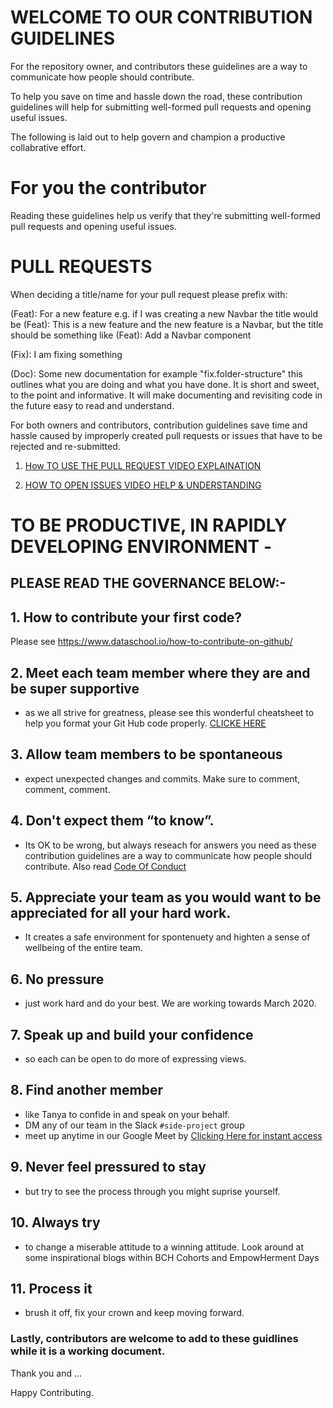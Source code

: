 # WELCOME TO OUR CONTRIBUTION GUIDELINES


For the repository owner, and contributors these guidelines are a way to communicate how people should contribute.

To help you save on time and hassle down the road, 
these contribution guidelines will help for submitting well-formed pull requests and opening useful issues.

The following is laid out to help govern and champion a productive collabrative effort.

# For you the contributor 
Reading these guidelines help us verify that they're submitting well-formed pull requests and opening useful issues.

# PULL REQUESTS
When deciding a title/name for your pull request please prefix with:

(Feat): For a new feature e.g. if I was creating a new Navbar the title would be (Feat): This is a new feature and the new feature is a Navbar, but the title should be something like (Feat): Add a Navbar component

(Fix): I am fixing something

(Doc): Some new documentation
for example "fix.folder-structure" this outlines what you are doing and what you have done. It is short and sweet, to the point and informative. It will make documenting and revisiting code in the future easy to read and understand.

For both owners and contributors, contribution guidelines save time and hassle caused by improperly created pull requests or issues that have to be rejected and re-submitted.

1. [How TO USE THE PULL REQUEST VIDEO EXPLAINATION](https://youtu.be/rgbCcBNZcdQ) 

2. [HOW TO OPEN ISSUES VIDEO HELP & UNDERSTANDING](https://www.youtube.com/watch?v=YshvUGgF_3o)


# TO BE PRODUCTIVE, IN RAPIDLY DEVELOPING ENVIRONMENT - 
## PLEASE READ THE GOVERNANCE BELOW:-
 
## 1. How to contribute your first code?  
Please see https://www.dataschool.io/how-to-contribute-on-github/

## 2. Meet each team member where they are and be super supportive
- as we all strive for greatness, please see this wonderful cheatsheet to help you format your Git Hub code properly. [CLICKE HERE](https://github.com/adam-p/markdown-here/wiki/Markdown-Cheatsheet)

## 3. Allow team members to be spontaneous
- expect unexpected changes and commits. Make sure to comment, comment, comment.

## 4. Don't expect them “to know”. 
- Its OK to be wrong, but always reseach for answers you need as these contribution guidelines are a way to communicate how people should contribute. 
Also read [Code Of Conduct](https://github.com/tanyapowell/restaurant-reviews/blob/add-code-of-conduct-1/CODE_OF_CONDUCT.md)

## 5. Appreciate your team as you would want to be appreciated for all your hard work. 
- It creates a safe environment for spontenuety and highten a sense of wellbeing of the entire team.

## 6. No pressure 
- just work hard and do your best. We are working towards March 2020.

## 7. Speak up and build your confidence 
- so each can be open to do more of expressing views. 

## 8. Find another member 
- like Tanya to confide in and speak on your behalf. 
- DM any of our team in the Slack `#side-project` group
- meet up anytime in our Google Meet by [Clicking Here for instant access](https://meet.google.com/pwb-uufh-fzj)

## 9. Never feel pressured to stay 
- but try to see the process through you might suprise yourself. 

## 10. Always try 
- to change a miserable attitude to a winning attitude. Look around at some inspirational blogs within BCH Cohorts and EmpowHerment Days

## 11. Process it 
- brush it off, fix your crown and keep moving forward.

### Lastly, contributors are welcome to add to these guidlines while it is a working document.

Thank you and ...

Happy Contributing.
